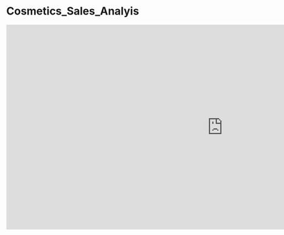 # Cosmetics_Sales_Analyis

<iframe title="Cosmetics_Sales_Analysis" width="1140" height="541.25" src="https://app.powerbi.com/reportEmbed?reportId=6aea8e51-8cc6-4445-96e5-36b0924f275a&autoAuth=true&ctid=f349c2fd-fc94-4893-abe4-cfbe7ed52842" frameborder="0" allowFullScreen="true"></iframe>

